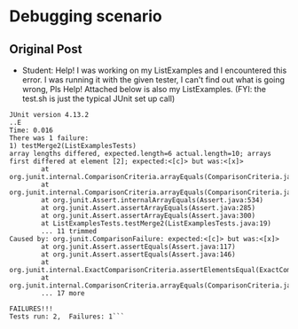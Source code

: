 # Debugging scenario
## Original Post
- Student: Help! I was working on my ListExamples and I encountered this error. I was running it with the given tester, I can't find out what is going wrong, Pls Help! Attached below is also my ListExamples. (FYI: the test.sh is just the typical JUnit set up call)
```[siji@ieng6-201]:lab7:328$ bash test.sh
JUnit version 4.13.2
..E
Time: 0.016
There was 1 failure:
1) testMerge2(ListExamplesTests)
array lengths differed, expected.length=6 actual.length=10; arrays first differed at element [2]; expected:<[c]> but was:<[x]>
        at org.junit.internal.ComparisonCriteria.arrayEquals(ComparisonCriteria.java:78)
        at org.junit.internal.ComparisonCriteria.arrayEquals(ComparisonCriteria.java:28)
        at org.junit.Assert.internalArrayEquals(Assert.java:534)
        at org.junit.Assert.assertArrayEquals(Assert.java:285)
        at org.junit.Assert.assertArrayEquals(Assert.java:300)
        at ListExamplesTests.testMerge2(ListExamplesTests.java:19)
        ... 11 trimmed
Caused by: org.junit.ComparisonFailure: expected:<[c]> but was:<[x]>
        at org.junit.Assert.assertEquals(Assert.java:117)
        at org.junit.Assert.assertEquals(Assert.java:146)
        at org.junit.internal.ExactComparisonCriteria.assertElementsEqual(ExactComparisonCriteria.java:8)
        at org.junit.internal.ComparisonCriteria.arrayEquals(ComparisonCriteria.java:76)
        ... 17 more

FAILURES!!!
Tests run: 2,  Failures: 1``` 


